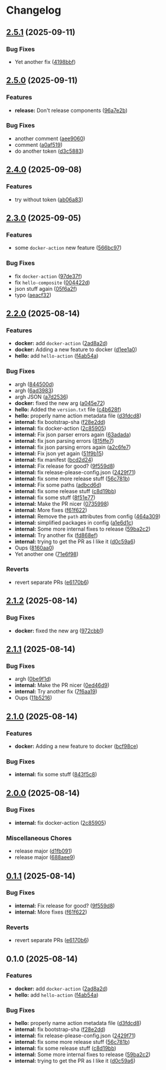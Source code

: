# Changelog

## [2.5.1](https://github.com/cVladu/try-release-please/compare/v2.5.0...v2.5.1) (2025-09-11)


### Bug Fixes

* Yet another fix ([4198bbf](https://github.com/cVladu/try-release-please/commit/4198bbfe28856bbc0417ee190004f377c7710ecf))

## [2.5.0](https://github.com/cVladu/try-release-please/compare/v2.4.0...v2.5.0) (2025-09-11)


### Features

* **release:** Don't release components ([96a7e2b](https://github.com/cVladu/try-release-please/commit/96a7e2bb90925111b725d0c1ee45de3b2006f706))


### Bug Fixes

* another comment ([aee9060](https://github.com/cVladu/try-release-please/commit/aee9060484c1a86911c5924e5c9bd696df872d7a))
* comment ([a0af519](https://github.com/cVladu/try-release-please/commit/a0af51963a8cb6f4119a923ff8095fbd00d6019d))
* do another token ([d3c5883](https://github.com/cVladu/try-release-please/commit/d3c5883e6a6c70b105624a425c37fc827ee6e025))

## [2.4.0](https://github.com/cVladu/try-release-please/compare/v2.3.0...v2.4.0) (2025-09-08)


### Features

* try without token ([ab06a83](https://github.com/cVladu/try-release-please/commit/ab06a835d89ee2d3b4a03476128301de3aec5ea1))

## [2.3.0](https://github.com/cVladu/try-release-please/compare/v2.2.0...v2.3.0) (2025-09-05)


### Features

* some `docker-action` new feature ([566bc97](https://github.com/cVladu/try-release-please/commit/566bc9793cc2779d0c11edf1a58c7f9ed092a410))


### Bug Fixes

* fix `docker-action` ([97de37f](https://github.com/cVladu/try-release-please/commit/97de37f36faf9ff18a3bfed5ef36c87b18a50a4d))
* fix `hello-composite` ([004422d](https://github.com/cVladu/try-release-please/commit/004422d59e6399940ac015b00fffc520c7de5af4))
* json stuff again ([05f6a2f](https://github.com/cVladu/try-release-please/commit/05f6a2f3e6d7baed36f9abdd4b35600fc9e1b484))
* typo ([aeacf32](https://github.com/cVladu/try-release-please/commit/aeacf32a9358c856546612468f1994598226347d))

## [2.2.0](https://github.com/cVladu/try-release-please/compare/v2.1.2...v2.2.0) (2025-08-14)


### Features

* **docker:** add `docker-action` ([2ad8a2d](https://github.com/cVladu/try-release-please/commit/2ad8a2d268523a8f5fe1e6cc84ca50e31ed50b84))
* **docker:** Adding a new feature to docker ([d1ee1a0](https://github.com/cVladu/try-release-please/commit/d1ee1a077184219daa13a3a7f553cc1edf48ce47))
* **hello:** add `hello-action` ([f4ab54a](https://github.com/cVladu/try-release-please/commit/f4ab54afedd358131fcc6babafb1948fff016d95))


### Bug Fixes

* argh ([844500d](https://github.com/cVladu/try-release-please/commit/844500deb4b317bb72634e5ba9cdeeb4ebef5cd8))
* argh ([6ad3983](https://github.com/cVladu/try-release-please/commit/6ad3983de71e55292c97bc21ba13bc89e9698b23))
* argh JSON ([a7d2536](https://github.com/cVladu/try-release-please/commit/a7d2536687c072992adec6dee3bd18dad0ab67e2))
* **docker:** fixed the new arg ([a045e72](https://github.com/cVladu/try-release-please/commit/a045e7272db50fe5f395df0d28535ee5bd87ca31))
* **hello:** Added the `version.txt` file ([c4b628f](https://github.com/cVladu/try-release-please/commit/c4b628f4c0f03506e7aa5f73dbf9237752d143b6))
* **hello:** properly name action metadata file ([d3fdcd8](https://github.com/cVladu/try-release-please/commit/d3fdcd87f8313357ac69fb87d4ada96e9e110726))
* **internal:** fix bootstrap-sha ([f28e2dd](https://github.com/cVladu/try-release-please/commit/f28e2dde15c34d7dcde23150ec4959cadbfe4447))
* **internal:** fix docker-action ([2c85905](https://github.com/cVladu/try-release-please/commit/2c85905a5fe0ae1665376159b252f29a5e73ac75))
* **internal:** Fix json parser errors again ([63adada](https://github.com/cVladu/try-release-please/commit/63adadaf4fee86c83f0778da8093aed4ba8a18f9))
* **internal:** fix json parsing errors ([815ffe7](https://github.com/cVladu/try-release-please/commit/815ffe701246ea85c3dd37204f1920fa72f16d2a))
* **internal:** fix json parsing errors again ([a2c6fe7](https://github.com/cVladu/try-release-please/commit/a2c6fe71b3c4fc44393898baba38c8e568b6f81c))
* **internal:** Fix json yet again ([51f9b15](https://github.com/cVladu/try-release-please/commit/51f9b157938512d88c68d5bbbd74018d588b99ea))
* **internal:** fix manifest ([bcd2d24](https://github.com/cVladu/try-release-please/commit/bcd2d2443aab1d3dc489bae68285fd3fa7026dc0))
* **internal:** Fix release for good? ([9f559d8](https://github.com/cVladu/try-release-please/commit/9f559d8e10ae7d7d2323260cd378cad570becb15))
* **internal:** fix release-please-config.json ([2429f71](https://github.com/cVladu/try-release-please/commit/2429f71b12292f9a00375f466c5c5c7d8b340c93))
* **internal:** fix some more release stuff ([56c781b](https://github.com/cVladu/try-release-please/commit/56c781bddc717479440d7e6477ee674f956b7313))
* **internal:** Fix some paths ([adbcd6d](https://github.com/cVladu/try-release-please/commit/adbcd6dfe4fd9ba8a157745bea0f583b0b400828))
* **internal:** fix some release stuff ([c8d19bb](https://github.com/cVladu/try-release-please/commit/c8d19bb3e48ccc3cc7669ea8f44e3bb5a7d4ec98))
* **internal:** fix some stuff ([8f51e77](https://github.com/cVladu/try-release-please/commit/8f51e7796641830b9ad63f05ead1eb8736ab331c))
* **internal:** Make the PR nicer ([0735998](https://github.com/cVladu/try-release-please/commit/07359986f8af1ce4b5868b272e84391c23f6fa85))
* **internal:** More fixes ([f61f622](https://github.com/cVladu/try-release-please/commit/f61f622a00a83b2e49d1ce6c6fcf56c3d975ca27))
* **internal:** Remove the `path` attributes from config ([464a309](https://github.com/cVladu/try-release-please/commit/464a30969f2d449594ab6522996a81ac4c8c75f6))
* **internal:** simplified packages in config ([a1e6d1c](https://github.com/cVladu/try-release-please/commit/a1e6d1c25721114a41b7ec941f2a68e044afaf88))
* **internal:** Some more internal fixes to release ([59ba2c2](https://github.com/cVladu/try-release-please/commit/59ba2c2ca8b29918756a88e5586449e13c3cef50))
* **internal:** Try another fix ([fd868ef](https://github.com/cVladu/try-release-please/commit/fd868ef70b6d9b9361fcf1cbd0fc15396e289274))
* **internal:** trying to get the PR as I like it ([d0c59a6](https://github.com/cVladu/try-release-please/commit/d0c59a67be8c6f22da58a149454375f7892bbf63))
* Oups ([8160aa0](https://github.com/cVladu/try-release-please/commit/8160aa00a2d7413d42be346b84f692ab474e3fad))
* Yet another one ([71e6f98](https://github.com/cVladu/try-release-please/commit/71e6f982003509065c0f1499cf8ee6e59b64cbaa))


### Reverts

* revert separate PRs ([e6170b6](https://github.com/cVladu/try-release-please/commit/e6170b6d9ceb2fcd343368f235bda042d3a46055))

## [2.1.2](https://github.com/cVladu/try-release-please/compare/v2.1.1...v2.1.2) (2025-08-14)


### Bug Fixes

* **docker:** fixed the new arg ([972cbb1](https://github.com/cVladu/try-release-please/commit/972cbb1291c9c02215b4a7a043f268487f9b6baa))

## [2.1.1](https://github.com/cVladu/try-release-please/compare/v2.1.0...v2.1.1) (2025-08-14)


### Bug Fixes

* argh ([0be9f1d](https://github.com/cVladu/try-release-please/commit/0be9f1d2c0f7da533f9ae4c02264e88620c4146b))
* **internal:** Make the PR nicer ([0ed46d9](https://github.com/cVladu/try-release-please/commit/0ed46d958ffdb45d2eb3a9f076e3ba16b1291234))
* **internal:** Try another fix ([7f6aa19](https://github.com/cVladu/try-release-please/commit/7f6aa19923fa6e7ac031cf66c30dd262f2681fcd))
* Oups ([11b5216](https://github.com/cVladu/try-release-please/commit/11b5216fda5c13beca1bc04bf6ac146bea016a15))

## [2.1.0](https://github.com/cVladu/try-release-please/compare/v2.0.0...v2.1.0) (2025-08-14)


### Features

* **docker:** Adding a new feature to docker ([bcf98ce](https://github.com/cVladu/try-release-please/commit/bcf98ceef66b959aa2f477fdb8a4fb0df4698fdc))


### Bug Fixes

* **internal:** fix some stuff ([843f5c8](https://github.com/cVladu/try-release-please/commit/843f5c8810775372a6c8cc02d54135cf5c3fb7ac))

## [2.0.0](https://github.com/cVladu/try-release-please/compare/v0.1.1...v2.0.0) (2025-08-14)


### Bug Fixes

* **internal:** fix docker-action ([2c85905](https://github.com/cVladu/try-release-please/commit/2c85905a5fe0ae1665376159b252f29a5e73ac75))


### Miscellaneous Chores

* release major ([d1fb091](https://github.com/cVladu/try-release-please/commit/d1fb0911962dda91782337b6ef3c9551a1a01239))
* release major ([688aee9](https://github.com/cVladu/try-release-please/commit/688aee9250e163cf6d3b3167e1fa93053ba418ec))

## [0.1.1](https://github.com/cVladu/try-release-please/compare/v0.1.0...v0.1.1) (2025-08-14)


### Bug Fixes

* **internal:** Fix release for good? ([9f559d8](https://github.com/cVladu/try-release-please/commit/9f559d8e10ae7d7d2323260cd378cad570becb15))
* **internal:** More fixes ([f61f622](https://github.com/cVladu/try-release-please/commit/f61f622a00a83b2e49d1ce6c6fcf56c3d975ca27))


### Reverts

* revert separate PRs ([e6170b6](https://github.com/cVladu/try-release-please/commit/e6170b6d9ceb2fcd343368f235bda042d3a46055))

## 0.1.0 (2025-08-14)


### Features

* **docker:** add `docker-action` ([2ad8a2d](https://github.com/cVladu/try-release-please/commit/2ad8a2d268523a8f5fe1e6cc84ca50e31ed50b84))
* **hello:** add `hello-action` ([f4ab54a](https://github.com/cVladu/try-release-please/commit/f4ab54afedd358131fcc6babafb1948fff016d95))


### Bug Fixes

* **hello:** properly name action metadata file ([d3fdcd8](https://github.com/cVladu/try-release-please/commit/d3fdcd87f8313357ac69fb87d4ada96e9e110726))
* **internal:** fix bootstrap-sha ([f28e2dd](https://github.com/cVladu/try-release-please/commit/f28e2dde15c34d7dcde23150ec4959cadbfe4447))
* **internal:** fix release-please-config.json ([2429f71](https://github.com/cVladu/try-release-please/commit/2429f71b12292f9a00375f466c5c5c7d8b340c93))
* **internal:** fix some more release stuff ([56c781b](https://github.com/cVladu/try-release-please/commit/56c781bddc717479440d7e6477ee674f956b7313))
* **internal:** fix some release stuff ([c8d19bb](https://github.com/cVladu/try-release-please/commit/c8d19bb3e48ccc3cc7669ea8f44e3bb5a7d4ec98))
* **internal:** Some more internal fixes to release ([59ba2c2](https://github.com/cVladu/try-release-please/commit/59ba2c2ca8b29918756a88e5586449e13c3cef50))
* **internal:** trying to get the PR as I like it ([d0c59a6](https://github.com/cVladu/try-release-please/commit/d0c59a67be8c6f22da58a149454375f7892bbf63))
